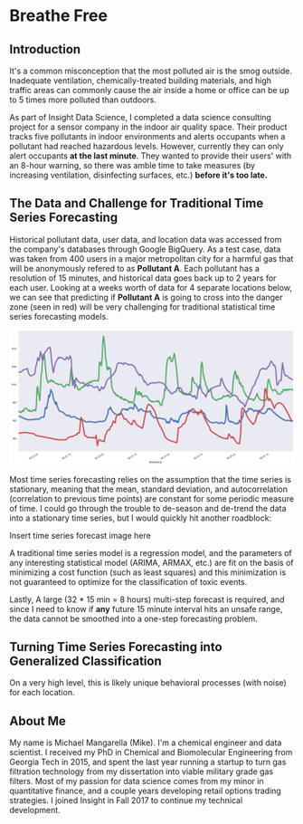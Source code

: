# Breathe Free

## Introduction

It's a common misconception that the most polluted air is the smog outside. Inadequate ventilation, chemically-treated building materials, and high traffic areas can commonly cause the air inside a home or office can be up to 5 times more polluted than outdoors. 

As part of Insight Data Science, I completed a data science consulting project for a sensor company in the indoor air quality space. Their product tracks five pollutants in indoor environments and alerts occupants when a pollutant had reached hazardous levels. However, currently they can only alert occupants **at the last minute**. They wanted to provide their users' with an 8-hour warning, so there was amble time to take measures (by increasing ventilation, disinfecting surfaces, etc.) **before it's too late.**

## The Data and Challenge for Traditional Time Series Forecasting

Historical pollutant data, user data, and location data was accessed from the company's databases through Google BigQuery. As a test case, data was taken from 400 users in a major metropolitan city for a harmful gas that will be anonymously refered to as **Pollutant A**. Each pollutant has a resolution of 15 minutes, and historical data goes back up to 2 years for each user. Looking at a weeks worth of data for 4 separate locations below, we can see that predicting if **Pollutant A** is going to cross into the danger zone (seen in red) will be very challenging for traditional statistical time series forecasting models. 

<div style="text-align:center"><img src ="Images/4_plot_test.png" /></div>

Most time series forecasting relies on the assumption that the time series is stationary, meaning that the mean, standard deviation, and autocorrelation (correlation to previous time points) are constant for some periodic measure of time. I could go through the trouble to de-season and de-trend the data into a stationary time series, but I would quickly hit another roadblock:


Insert time series forecast image here

A traditional time series model is a regression model, and the parameters of any interesting statistical model (ARIMA, ARMAX, etc.) are fit on the basis of minimizing a cost function (such as least squares) and this minimization is not guaranteed to optimize for the classification of toxic events.

Lastly, A large (32 * 15 min = 8 hours) multi-step forecast is required, and since I need to know if **any** future 15 minute interval hits an unsafe range, the data cannot be smoothed into a one-step forecasting problem.


## Turning Time Series Forecasting into Generalized Classification

On a very high level, this is likely unique behavioral processes (with noise) for each location.



## About Me

My name is Michael Mangarella (Mike). I'm a chemical engineer and data scientist. I received my PhD in Chemical and Biomolecular Engineering from Georgia Tech in 2015, and spent the last year running a startup to turn gas filtration technology from my dissertation into viable military grade gas filters. Most of my passion for data science comes from my minor in quantitative finance, and a couple years developing retail options trading strategies. I joined Insight in Fall 2017 to continue my technical development. 
